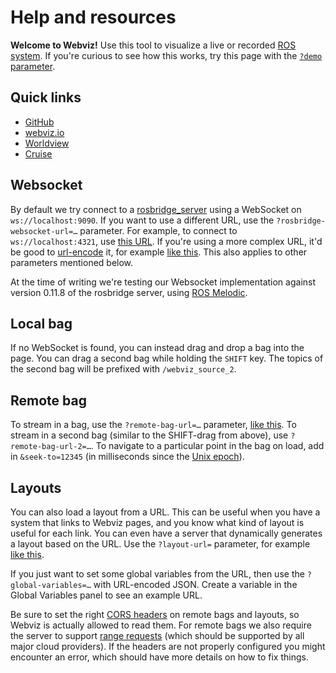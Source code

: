 # Help and resources

**Welcome to Webviz!** Use this tool to visualize a live or recorded [ROS system](https://www.ros.org/). If you're curious to see how this works, try this page with the [`?demo` parameter](?demo).

## Quick links

- [GitHub](https://github.com/cruise-automation/webviz)
- [webviz.io](http://webviz.io/)
- [Worldview](https://webviz.io/worldview/)
- [Cruise](http://getcruise.com/)

## Websocket

By default we try connect to a [rosbridge_server](http://wiki.ros.org/rosbridge_suite/Tutorials/RunningRosbridge) using a WebSocket on `ws://localhost:9090`. If you want to use a different URL, use the `?rosbridge-websocket-url=…` parameter. For example, to connect to `ws://localhost:4321`, use [this URL](?rosbridge-websocket-url=ws://localhost:4321). If you're using a more complex URL, it'd be good to [url-encode](https://www.urlencoder.io/) it, for example [like this](?rosbridge-websocket-url=ws%3A%2F%2Flocalhost%3A4321). This also applies to other parameters mentioned below.

At the time of writing we're testing our Websocket implementation against version 0.11.8 of the rosbridge server, using [ROS Melodic](http://wiki.ros.org/melodic).

## Local bag

If no WebSocket is found, you can instead drag and drop a bag into the page. You can drag a second bag while holding the `SHIFT` key. The topics of the second bag will be prefixed with `/webviz_source_2`.

## Remote bag

To stream in a bag, use the `?remote-bag-url=…` parameter, [like this](?remote-bag-url=https%3A%2F%2Fopen-source-webviz-ui.s3.amazonaws.com%2Fdemo.bag). To stream in a second bag (similar to the SHIFT-drag from above), use `?remote-bag-url-2=…`. To navigate to a particular point in the bag on load, add in `&seek-to=12345` (in milliseconds since the [Unix epoch](https://en.wikipedia.org/wiki/Unix_time)).

## Layouts

You can also load a layout from a URL. This can be useful when you have a system that links to Webviz pages, and you know what kind of layout is useful for each link. You can even have a server that dynamically generates a layout based on the URL. Use the `?layout-url=` parameter, for example [like this](?layout-url=https%3A%2F%2Fopen-source-webviz-ui.s3.amazonaws.com%2FdemoLayout.json).

If you just want to set some global variables from the URL, then use the `?global-variables=…` with URL-encoded JSON. Create a variable in the Global Variables panel to see an example URL.

Be sure to set the right [CORS headers](https://developer.mozilla.org/en-US/docs/Web/HTTP/CORS) on remote bags and layouts, so Webviz is actually allowed to read them. For remote bags we also require the server to support [range requests](https://developer.mozilla.org/en-US/docs/Web/HTTP/Range_requests) (which should be supported by all major cloud providers). If the headers are not properly configured you might encounter an error, which should have more details on how to fix things.
